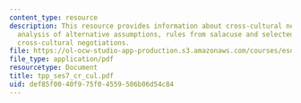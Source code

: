 ```yaml
---
content_type: resource
description: This resource provides information about cross-cultural negotiations,
  analysis of alternative assumptions, rules from salacuse and selected lessons about
  cross-cultural negotiations.
file: https://ol-ocw-studio-app-production.s3.amazonaws.com/courses/esd-933-technology-policy-negotiations-and-dispute-resolution-spring-2005/def85f0040f975f04559506b06d54c84_tpp_ses7_cr_cul.pdf
file_type: application/pdf
resourcetype: Document
title: tpp_ses7_cr_cul.pdf
uid: def85f00-40f9-75f0-4559-506b06d54c84
---
```

